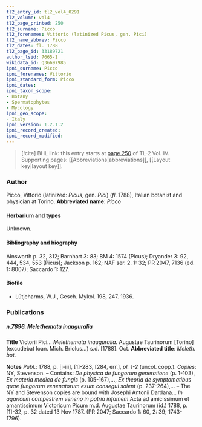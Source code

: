 ```yaml
---
tl2_entry_id: tl2_vol4_0291
tl2_volume: vol4
tl2_page_printed: 250
tl2_surname: Picco
tl2_forenames: Vittorio (latinized Picus, gen. Pici)
tl2_name_abbrev: Picco
tl2_dates: fl. 1788
tl2_page_id: 33189721
author_lsid: 7665-1
wikidata_id: Q36697985
ipni_surname: Picco
ipni_forenames: Vittorio
ipni_standard_form: Picco
ipni_dates: 
ipni_taxon_scope: 
- Botany
- Spermatophytes
- Mycology
ipni_geo_scope: 
- Italy
ipni_version: 1.2.1.2
ipni_record_created: 
ipni_record_modified:
---
```



> [!cite] BHL link: this entry starts at [page 250](https://www.biodiversitylibrary.org/page/33189721) of TL-2 Vol. IV.
> Supporting pages: [[Abbreviations|abbreviations]], [[Layout key|layout key]].

### Author

Picco, Vittorio (latinized: *Picus*, gen. *Pici*) (*fl*. 1788), Italian botanist and physician at Torino. 
**Abbreviated name**: *Picco*

#### Herbarium and types

Unknown.

#### Bibliography and biography

Ainsworth p. 32, 312; Barnhart 3: 83; BM 4: 1574 (Picus); Dryander 3: 92, 444, 534, 553 (Picus); Jackson p. 162; NAF ser. 2. 1: 32; PR 2047, 7136 (ed. 1: 8007); Saccardo 1: 127.

#### Biofile

- Lütjeharms, W.J., Gesch. Mykol. 198, 247. 1936.

### Publications

##### n.7896. Melethemata inauguralia

**Title**
Victorii Pici... *Melethemata inauguralia*. Augustae Taurinorum \[Torino\] (excudebat Ioan. Mich. Briolus...) s.d. \[1788\]. Oct.
**Abbreviated title**: *Meleth. bot.*

**Notes**
*Publ*.: 1788, p. \[i-iii\], \[1\]-283, \[284, err.\], *pl. 1-2* (uncol. copp.). *Copies*: NY, Stevenson. – Contains: *De physica de fungorum generatione* (p. 1-103), *Ex materia medica de fungis* (p. 105-167),..., *Ex theoria de symptomatibus quae fungorum venenatorum esum consegui solent* (p. 237-264),... – The NY and Stevenson copies are bound with Josephi Antonii Dardana... *In agaricum campestrem veneno in patria infamem* Acta ad amicissimum et amantissimum Victoricum Picum m.d. Augustae Taurinorum (id.) 1788, p. \[1\]-32, p. 32 dated 13 Nov 1787. (PR 2047; Saccardo 1: 60, 2: 39; 1743-1796).

